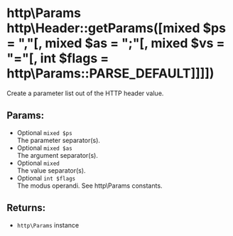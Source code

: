# http\Params http\Header::getParams([mixed $ps = ","[, mixed $as = ";"[, mixed $vs = "="[, int $flags = http\Params::PARSE_DEFAULT]]]])

Create a parameter list out of the HTTP header value.

## Params:

* Optional ```mixed $ps```  
  The parameter separator(s).
* Optional ```mixed $as```  
  The argument separator(s).
* Optional ```mixed```  
  The value separator(s).
* Optional ```int $flags```  
  The modus operandi. See http\Params constants.

## Returns:

* ```http\Params``` instance
